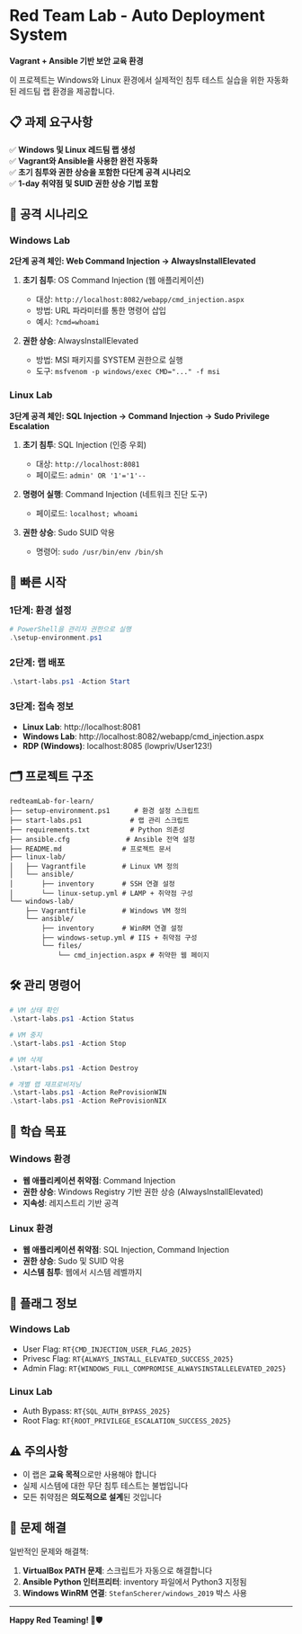 # Red Team Lab - Auto Deployment System

**Vagrant + Ansible 기반 보안 교육 환경**

이 프로젝트는 Windows와 Linux 환경에서 실제적인 침투 테스트 실습을 위한 자동화된 레드팀 랩 환경을 제공합니다.

## 📋 과제 요구사항

✅ **Windows 및 Linux 레드팀 랩 생성**  
✅ **Vagrant와 Ansible을 사용한 완전 자동화**  
✅ **초기 침투와 권한 상승을 포함한 다단계 공격 시나리오**  
✅ **1-day 취약점 및 SUID 권한 상승 기법 포함**  

## 🎯 공격 시나리오

### Windows Lab
**2단계 공격 체인: Web Command Injection → AlwaysInstallElevated**

1. **초기 침투**: OS Command Injection (웹 애플리케이션)
   - 대상: `http://localhost:8082/webapp/cmd_injection.aspx`
   - 방법: URL 파라미터를 통한 명령어 삽입
   - 예시: `?cmd=whoami`

2. **권한 상승**: AlwaysInstallElevated
   - 방법: MSI 패키지를 SYSTEM 권한으로 실행
   - 도구: `msfvenom -p windows/exec CMD="..." -f msi`

### Linux Lab
**3단계 공격 체인: SQL Injection → Command Injection → Sudo Privilege Escalation**

1. **초기 침투**: SQL Injection (인증 우회)
   - 대상: `http://localhost:8081`
   - 페이로드: `admin' OR '1'='1'--`

2. **명령어 실행**: Command Injection (네트워크 진단 도구)
   - 페이로드: `localhost; whoami`

3. **권한 상승**: Sudo SUID 악용
   - 명령어: `sudo /usr/bin/env /bin/sh`

## 🚀 빠른 시작

### 1단계: 환경 설정
```powershell
# PowerShell을 관리자 권한으로 실행
.\setup-environment.ps1
```

### 2단계: 랩 배포
```powershell
.\start-labs.ps1 -Action Start
```

### 3단계: 접속 정보
- **Linux Lab**: http://localhost:8081
- **Windows Lab**: http://localhost:8082/webapp/cmd_injection.aspx
- **RDP (Windows)**: localhost:8085 (lowpriv/User123!)

## 🗂️ 프로젝트 구조

```
redteamLab-for-learn/
├── setup-environment.ps1      # 환경 설정 스크립트
├── start-labs.ps1            # 랩 관리 스크립트
├── requirements.txt          # Python 의존성
├── ansible.cfg              # Ansible 전역 설정
├── README.md               # 프로젝트 문서
├── linux-lab/
│   ├── Vagrantfile         # Linux VM 정의
│   └── ansible/
│       ├── inventory       # SSH 연결 설정
│       └── linux-setup.yml # LAMP + 취약점 구성
└── windows-lab/
    ├── Vagrantfile         # Windows VM 정의
    └── ansible/
        ├── inventory       # WinRM 연결 설정
        ├── windows-setup.yml # IIS + 취약점 구성
        └── files/
            └── cmd_injection.aspx # 취약한 웹 페이지
```

## 🛠️ 관리 명령어

```powershell
# VM 상태 확인
.\start-labs.ps1 -Action Status

# VM 중지
.\start-labs.ps1 -Action Stop

# VM 삭제
.\start-labs.ps1 -Action Destroy

# 개별 랩 재프로비저닝
.\start-labs.ps1 -Action ReProvisionWIN
.\start-labs.ps1 -Action ReProvisionNIX
```

## 🏁 학습 목표

### Windows 환경
- **웹 애플리케이션 취약점**: Command Injection
- **권한 상승**: Windows Registry 기반 권한 상승 (AlwaysInstallElevated)
- **지속성**: 레지스트리 기반 공격

### Linux 환경
- **웹 애플리케이션 취약점**: SQL Injection, Command Injection
- **권한 상승**: Sudo 및 SUID 악용
- **시스템 침투**: 웹에서 시스템 레벨까지

## 🚩 플래그 정보

### Windows Lab
- User Flag: `RT{CMD_INJECTION_USER_FLAG_2025}`
- Privesc Flag: `RT{ALWAYS_INSTALL_ELEVATED_SUCCESS_2025}`
- Admin Flag: `RT{WINDOWS_FULL_COMPROMISE_ALWAYSINSTALLELEVATED_2025}`

### Linux Lab
- Auth Bypass: `RT{SQL_AUTH_BYPASS_2025}`
- Root Flag: `RT{ROOT_PRIVILEGE_ESCALATION_SUCCESS_2025}`

## ⚠️ 주의사항

- 이 랩은 **교육 목적**으로만 사용해야 합니다
- 실제 시스템에 대한 무단 침투 테스트는 불법입니다
- 모든 취약점은 **의도적으로 설계**된 것입니다

## 📖 문제 해결

일반적인 문제와 해결책:

1. **VirtualBox PATH 문제**: 스크립트가 자동으로 해결합니다
2. **Ansible Python 인터프리터**: inventory 파일에서 Python3 지정됨
3. **Windows WinRM 연결**: `StefanScherer/windows_2019` 박스 사용

---
**Happy Red Teaming! 🔴🛡️** 
